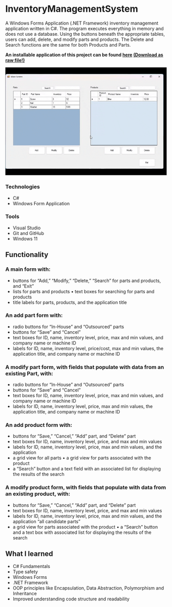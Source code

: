 # InventoryManagementSystem
A Windows Forms Application (.NET Framework) inventory management application written in C#. The program executes everything in memory and does not use a database. 
Using the buttons beneath the appropriate tables, users can add, delete, and modify parts and products. The Delete and Search functions are the same for both Products and Parts. 

**An installable application of this project can be found [here](https://github.com/IamJesseP/InventoryManagementSystem/blob/main/Install/InvMngSys.application) <ins>(Download as raw file!)</ins>**

![](https://github.com/IamJesseP/InventoryManagementSystem/blob/main/ionvmg.gif)

### Technologies
* C#
* Windows Form Application

### Tools
* Visual Studio
* Git and GitHub
* Windows 11


## Functionality

### A main form with:
* buttons for “Add,” “Modify,” “Delete,” “Search” for parts and products, and “Exit” 
* lists for parts and products • text boxes for searching for parts and products 
* title labels for parts, products, and the application title

### An add part form with:
 * radio buttons for “In-House” and “Outsourced” parts 
 * buttons for “Save” and “Cancel” 
 * text boxes for ID, name, inventory level, price, max and min values, and company name or machine ID 
 * labels for ID, name, inventory level, price/cost, max and min values, the application title, and company name or machine ID

### A modify part form, with fields that populate with data from an existing Part, with:
* radio buttons for “In-House” and “Outsourced” parts 
* buttons for “Save” and “Cancel” 
* text boxes for ID, name, inventory level, price, max and min values, and company name or machine ID 
* labels for ID, name, inventory level, price, max and min values, the application title, and company name or machine ID

### An add product form with:
* buttons for “Save,” “Cancel,” “Add” part, and “Delete” part 
* text boxes for ID, name, inventory level, price, and max and min values
* labels for ID, name, inventory level, price, max and min values, and the application 
* a grid view for all parts • a grid view for parts associated with the product 
* a “Search” button and a text field with an associated list for displaying the results of the search

### A modify product form, with fields that populate with data from an existing product, with: 
* buttons for “Save,” “Cancel,” “Add” part, and “Delete” part 
* text boxes for ID, name, inventory level, price, and max and min values 
* labels for ID, name, inventory level, price, max and min values, and the application “all candidate parts”
* a grid view for parts associated with the product • a “Search” button and a text box with associated list for displaying the results of the search


## What I learned

* C# Fundamentals
* Type safety
* Windows Forms
* .NET Framework
* OOP principles like Encapsulation, Data Abstraction, Polymorphism and Inheritance
* Improved understanding code structure and readability




